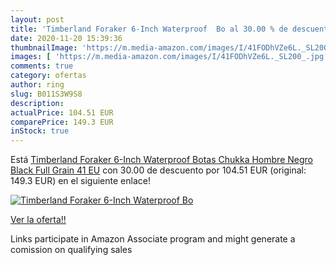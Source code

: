 ```yaml
---
layout: post
title: 'Timberland Foraker 6-Inch Waterproof  Bo al 30.00 % de descuento'
date: 2020-11-20 15:39:36
thumbnailImage: 'https://m.media-amazon.com/images/I/41FODhVZe6L._SL200_.jpg'
images: [ 'https://m.media-amazon.com/images/I/41FODhVZe6L._SL200_.jpg' ]
comments: true
category: ofertas
author: ring
slug: B011S3W9S8
description:
actualPrice: 104.51 EUR
comparePrice: 149.3 EUR
inStock: true
---
```


Está [Timberland Foraker 6-Inch Waterproof  Botas Chukka Hombre  Negro Black Full Grain  41 EU](https://www.amazon.es/dp/B011S3W9S8/?tag=tolees-21) con 30.00 de descuento por 104.51 EUR (original: 149.3 EUR) en el siguiente enlace!

[![Timberland Foraker 6-Inch Waterproof  Bo](https://m.media-amazon.com/images/I/41FODhVZe6L._SL200_.jpg)](https://www.amazon.es/dp/B011S3W9S8/?tag=tolees-21)

[Ver la oferta!!](https://www.amazon.es/dp/B011S3W9S8/?tag=tolees-21)

Links participate in Amazon Associate program and might generate a comission on qualifying sales


